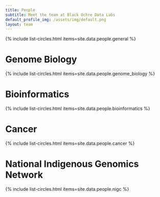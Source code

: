 ```yaml
---
title: People
subtitle: Meet the team at Black Ochre Data Labs
default_profile_img: /assets/img/default.png
layout: team
---
```


<html>
  <body>
{% include list-circles.html items=site.data.people.general %}
  <h1 class="center">Genome Biology</h1>
{% include list-circles.html items=site.data.people.genome_biology %} 
  <h1 class="center">Bioinformatics</h1>
{% include list-circles.html items=site.data.people.bioinformatics %}
  <h1 class="center">Cancer</h1>
{% include list-circles.html items=site.data.people.cancer %}
  <h1 class="center">National Indigenous Genomics Network</h1>
{% include list-circles.html items=site.data.people.nigc %}
  </body>
</html>

